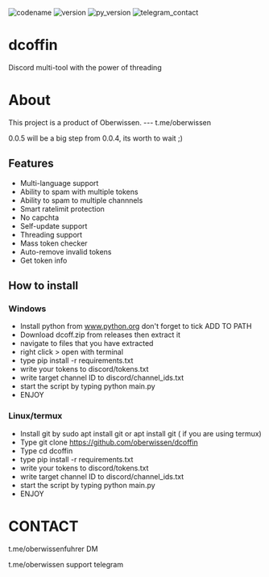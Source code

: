 ![codename](https://img.shields.io/badge/codename-ApiStorm-magenta)
![version](https://img.shields.io/badge/version-0.0.4-yellow)
![py_version](
https://img.shields.io/badge/Python-3.6-green
)
![telegram_contact](https://img.shields.io/badge/t.me/oberwissen-red
)


#  dcoffin
Discord multi-tool with the power of threading

# About
This project is a product of Oberwissen. --- t.me/oberwissen

0.0.5 will be a big step from 0.0.4, its worth to wait ;)

## Features

- Multi-language support
- Ability to spam with multiple tokens
- Ability to spam to multiple channnels
- Smart ratelimit protection
- No capchta
- Self-update support
- Threading support
- Mass token checker
- Auto-remove invalid tokens
- Get token info

## How to install

### Windows
- Install python from www.python.org don't forget to tick ADD TO PATH
- Download dcoff.zip from releases then extract it
- navigate to files that you have extracted
- right click > open with terminal
- type pip install -r requirements.txt
- write your tokens to discord/tokens.txt
- write target channel ID to discord/channel_ids.txt
- start the script by typing python main.py
- ENJOY

### Linux/termux
- Install git by sudo apt install git or apt install git ( if you are using termux)
- Type git clone https://github.com/oberwissen/dcoffin
- Type cd dcoffin
- type pip install -r requirements.txt
- write your tokens to discord/tokens.txt
- write target channel ID to discord/channel_ids.txt
- start the script by typing python main.py
- ENJOY

# CONTACT
t.me/oberwissenfuhrer DM

t.me/oberwissen support telegram
